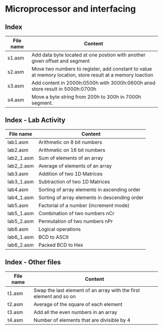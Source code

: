 # Microprocessor and interfacing

## Index

File name | Content
--- | ---
s1.asm | Add data byte located at one postion with another given offset and segment
s2.asm | Move two numbers to register, add constant to value at memory location, store result at a memory loaction
s3.asm | Add content in 2000h:0500h with 3000h:0600h ansd store result in 5000h:0700h
s4.asm | Move a byte string from 200h to 300h in 7000h segment.

## Index - Lab Activity

File name | Content
--- | ---
lab1.asm | Arithmetic on 8 bit numbers
lab2.asm | Arithmetic on 16 bit numbers
lab2_1.asm | Sum of elements of an array
lab2_2.asm | Average of elements of an array
lab3.asm | Addition of two 1D Matrices
lab3_1.asm | Subtraction of two 1D Matrices
lab4.asm | Sorting of array elements in ascending order
lab4_1.asm | Sorting of array elements in descending order
lab5.asm | Factorial of a number (increment mode)
lab5_1.asm | Combination of two numbers nCr
lab5_2.asm | Permutation of two numbers nPr
lab6.asm | Logical operations
lab6_1.asm | BCD to ASCII
lab6_2.asm | Packed BCD to Hex

## Index - Other files
File name | Content
--- | ---
t1.asm | Swap the last element of an array with the first element and so on
t2.asm | Average of the square of each element
t3.asm | Add all the even numbers in an array
t4.asm | Number of elements that are divisible by 4 
